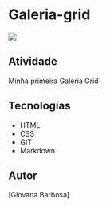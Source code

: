 # Galeria-grid


![](./fotos/foto.png)

## Atividade
Minha primeira Galeria Grid

## Tecnologias
* HTML
* CSS
* GIT 
* Markdown

## Autor 
[Giovana Barbosa]